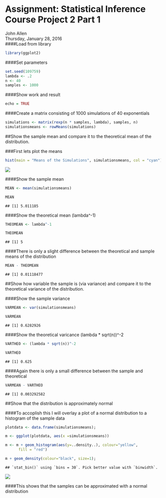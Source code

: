 # Assignment: Statistical Inference Course Project 2 Part 1
John Allen  
Thursday, January 28, 2016  
####Load from library

```r
library(ggplot2)
```

####Set parameters

```r
set.seed(109759)
lambda <- .2
n <- 40
samples <- 1000
```

####Show work and result

```r
echo = TRUE
```

####Create a matrix consisting of 1000 simulations of 40 exponentials

```r
simulations <- matrix(rexp(n * samples, lambda), samples, n)
simulationsmeans <- rowMeans(simulations)
```

##Show the sample mean and compare it to the theoretical mean of the distribution.

###First lets plot the means

```r
hist(main = "Means of the Simulations", simulationsmeans, col = "cyan")
```

![](Statistical_Inference_Course_Project_2_Part_1_files/figure-html/unnamed-chunk-5-1.png) 

####Show the sample mean

```r
MEAN <- mean(simulationsmeans)

MEAN
```

```
## [1] 5.011185
```

####Show the theoretical mean (lambda^-1)

```r
THEOMEAN <- lambda^-1

THEOMEAN
```

```
## [1] 5
```

####There is only a slight difference between the theoretical and sample means of the distribution

```r
MEAN - THEOMEAN
```

```
## [1] 0.01118477
```

##Show how variable the sample is (via variance) and compare it to the theoretical variance of the distribution.

####Show the sample variance

```r
VARMEAN <- var(simulationsmeans)

VARMEAN
```

```
## [1] 0.6282926
```

####Show the theoretical varicance (lambda * sqrt(n))^-2

```r
VARTHEO <- (lambda * sqrt(n))^-2

VARTHEO
```

```
## [1] 0.625
```

####Again there is only a small difference between the sample and theoretical

```r
VARMEAN - VARTHEO
```

```
## [1] 0.003292582
```

##Show that the distribution is approximately normal

####To accoplish this I will overlay a plot of a normal distribution to a histogram of the sample data

```r
plotdata <- data.frame(simulationsmeans);

m <- ggplot(plotdata, aes(x =simulationsmeans))

m <- m + geom_histogram(aes(y=..density..), colour="yellow",
      fill = "red")

m + geom_density(colour="black", size=1);   
```

```
## `stat_bin()` using `bins = 30`. Pick better value with `binwidth`.
```

![](Statistical_Inference_Course_Project_2_Part_1_files/figure-html/unnamed-chunk-12-1.png) 

####This shows that the samples can be approximated with a normal distribution


###

